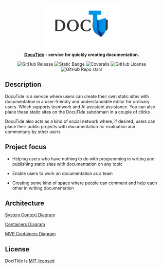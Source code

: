 <p align="center">
  <a href="https://github.com/neojelll/DocuTide" target="blank"><img src="docs/images/DocuTide-logo.png" width="250" alt="DocuTide logo" /></a>
</p>

<p align="center">
	<b><a href="https://github.com/neojelll/DocuTide" target="_blank">DocuTide</a> - service for quickly creating documentation.</b>
</p>

<p align="center">
	<img alt="GitHub Release" src="https://img.shields.io/github/v/release/neojelll/DocuTide?include_prereleases&display_name=release&style=flat">
	<img alt="Static Badge" src="https://img.shields.io/badge/TypeScript-5.5-blue?style=flat">
	<img alt="Coveralls" src="https://img.shields.io/coverallsCoverage/github/neojelll/DocuTide?style=flat">
	<img alt="GitHub License" src="https://img.shields.io/github/license/neojelll/DocuTide?style=flat">
	<img alt="GitHub Repo stars" src="https://img.shields.io/github/stars/neojelll/DocuTide?style=social">
</p>

## Description

DocuTide is a service where users can create their own static sites with documentation in a user-friendly and understandable editor for ordinary users. Which supports teamwork and AI assistant assistance. You can also place these static sites on the DocuTide subdomain in a couple of clicks

DocuTide also acts as a kind of social network where, if desired, users can place their public projects with documentation for evaluation and commentary by other users

## Project focus

* Helping users who have nothing to do with programming in writing and publishing static sites with documentation on any topic

* Enable users to work on documentation as a team

* Creating some kind of space where people can comment and help each other in writing documentation

## Architecture

[System Context Diagram](architecture/diagrams/system-context-diagram.png)

[Containers Diagram](architecture/diagrams/containers-diagram.png)

[MVP Containers Diagram](architecture/diagrams/mvp-diagram.png)

## License

DociTide is [MIT licensed](LICENSE)
